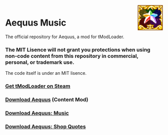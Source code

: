 <img src="icon.png" alt="Mod Icon" align="right" />

# Aequus Music
The official repository for Aequus, a mod for tModLoader.

### The MIT Lisence will not grant you protections when using non-code content from this repository in commercial, personal, or trademark use.
The code itself is under an MIT lisence.

### [Get tModLoader on Steam](https://store.steampowered.com/app/1281930/tModLoader/)
### [Download **Aequus**](https://steamcommunity.com/sharedfiles/filedetails/?id=2787632488) (Content Mod)
### [Download **Aequus: Music**](https://steamcommunity.com/sharedfiles/filedetails/?id=2796509010)
### [Download **Aequus: Shop Quotes**](https://steamcommunity.com/sharedfiles/filedetails/?id=2880325027)

